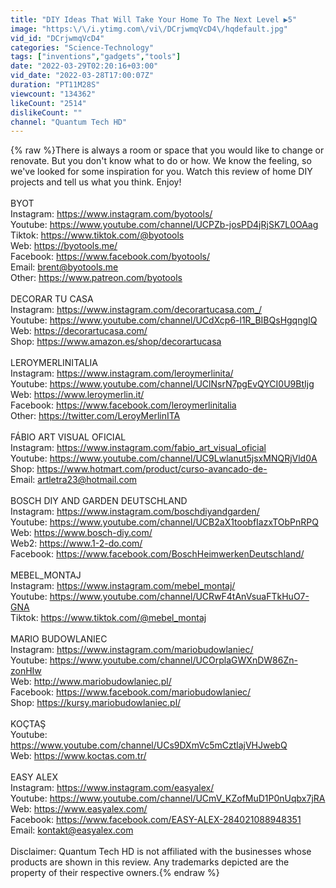```yaml
---
title: "DIY Ideas That Will Take Your Home To The Next Level ▶5"
image: "https:\/\/i.ytimg.com\/vi\/DCrjwmqVcD4\/hqdefault.jpg"
vid_id: "DCrjwmqVcD4"
categories: "Science-Technology"
tags: ["inventions","gadgets","tools"]
date: "2022-03-29T02:20:16+03:00"
vid_date: "2022-03-28T17:00:07Z"
duration: "PT11M28S"
viewcount: "134362"
likeCount: "2514"
dislikeCount: ""
channel: "Quantum Tech HD"
---
```

{% raw %}There is always a room or space that you would like to change or renovate. But you don't know what to do or how. We know the feeling, so we've looked for some inspiration for you. Watch this review of home DIY projects and tell us what you think. Enjoy!<br /><br />BYOT<br />Instagram: <a rel="nofollow" target="blank" href="https://www.instagram.com/byotools/">https://www.instagram.com/byotools/</a><br />Youtube: <a rel="nofollow" target="blank" href="https://www.youtube.com/channel/UCPZb-josPD4jRjSK7L0OAag">https://www.youtube.com/channel/UCPZb-josPD4jRjSK7L0OAag</a><br />Tiktok: <a rel="nofollow" target="blank" href="https://www.tiktok.com/@byotools">https://www.tiktok.com/@byotools</a><br />Web: <a rel="nofollow" target="blank" href="https://byotools.me/">https://byotools.me/</a><br />Facebook: <a rel="nofollow" target="blank" href="https://www.facebook.com/byotools/">https://www.facebook.com/byotools/</a><br />Email: brent@byotools.me<br />Other: <a rel="nofollow" target="blank" href="https://www.patreon.com/byotools">https://www.patreon.com/byotools</a><br /><br />DECORAR TU CASA<br />Instagram: <a rel="nofollow" target="blank" href="https://www.instagram.com/decorartucasa.com_/">https://www.instagram.com/decorartucasa.com_/</a><br />Youtube: <a rel="nofollow" target="blank" href="https://www.youtube.com/channel/UCdXcp6-l1R_BIBQsHgqngIQ">https://www.youtube.com/channel/UCdXcp6-l1R_BIBQsHgqngIQ</a><br />Web: <a rel="nofollow" target="blank" href="https://decorartucasa.com/">https://decorartucasa.com/</a><br />Shop: <a rel="nofollow" target="blank" href="https://www.amazon.es/shop/decorartucasa">https://www.amazon.es/shop/decorartucasa</a><br /><br />LEROYMERLINITALIA<br />Instagram: <a rel="nofollow" target="blank" href="https://www.instagram.com/leroymerlinita/">https://www.instagram.com/leroymerlinita/</a><br />Youtube: <a rel="nofollow" target="blank" href="https://www.youtube.com/channel/UClNsrN7pgEvQYCI0U9BtIjg">https://www.youtube.com/channel/UClNsrN7pgEvQYCI0U9BtIjg</a><br />Web: <a rel="nofollow" target="blank" href="https://www.leroymerlin.it/">https://www.leroymerlin.it/</a><br />Facebook: <a rel="nofollow" target="blank" href="https://www.facebook.com/leroymerlinitalia">https://www.facebook.com/leroymerlinitalia</a><br />Other: <a rel="nofollow" target="blank" href="https://twitter.com/LeroyMerlinITA">https://twitter.com/LeroyMerlinITA</a><br /><br />FÁBIO ART VISUAL OFICIAL<br />Instagram: <a rel="nofollow" target="blank" href="https://www.instagram.com/fabio_art_visual_oficial">https://www.instagram.com/fabio_art_visual_oficial</a><br />Youtube: <a rel="nofollow" target="blank" href="https://www.youtube.com/channel/UC9Lwlanut5jsxMNQRjVld0A">https://www.youtube.com/channel/UC9Lwlanut5jsxMNQRjVld0A</a><br />Shop: <a rel="nofollow" target="blank" href="https://www.hotmart.com/product/curso-avancado-de-">https://www.hotmart.com/product/curso-avancado-de-</a><br />Email: artletra23@hotmail.com<br /><br />BOSCH DIY AND GARDEN DEUTSCHLAND<br />Instagram: <a rel="nofollow" target="blank" href="https://www.instagram.com/boschdiyandgarden/">https://www.instagram.com/boschdiyandgarden/</a><br />Youtube: <a rel="nofollow" target="blank" href="https://www.youtube.com/channel/UCB2aX1toobfIazxTObPnRPQ">https://www.youtube.com/channel/UCB2aX1toobfIazxTObPnRPQ</a><br />Web: <a rel="nofollow" target="blank" href="https://www.bosch-diy.com/">https://www.bosch-diy.com/</a><br />Web2: <a rel="nofollow" target="blank" href="https://www.1-2-do.com/">https://www.1-2-do.com/</a><br />Facebook: <a rel="nofollow" target="blank" href="https://www.facebook.com/BoschHeimwerkenDeutschland/">https://www.facebook.com/BoschHeimwerkenDeutschland/</a><br /><br />MEBEL_MONTAJ<br />Instagram: <a rel="nofollow" target="blank" href="https://www.instagram.com/mebel_montaj/">https://www.instagram.com/mebel_montaj/</a><br />Youtube: <a rel="nofollow" target="blank" href="https://www.youtube.com/channel/UCRwF4tAnVsuaFTkHuO7-GNA">https://www.youtube.com/channel/UCRwF4tAnVsuaFTkHuO7-GNA</a><br />Tiktok: <a rel="nofollow" target="blank" href="https://www.tiktok.com/@mebel_montaj">https://www.tiktok.com/@mebel_montaj</a><br /><br />MARIO BUDOWLANIEC<br />Instagram: <a rel="nofollow" target="blank" href="https://www.instagram.com/mariobudowlaniec/">https://www.instagram.com/mariobudowlaniec/</a><br />Youtube: <a rel="nofollow" target="blank" href="https://www.youtube.com/channel/UCOrplaGWXnDW86Zn-zonHIw">https://www.youtube.com/channel/UCOrplaGWXnDW86Zn-zonHIw</a><br />Web: <a rel="nofollow" target="blank" href="http://www.mariobudowlaniec.pl/">http://www.mariobudowlaniec.pl/</a><br />Facebook: <a rel="nofollow" target="blank" href="https://www.facebook.com/mariobudowlaniec/">https://www.facebook.com/mariobudowlaniec/</a><br />Shop: <a rel="nofollow" target="blank" href="https://kursy.mariobudowlaniec.pl/">https://kursy.mariobudowlaniec.pl/</a><br /><br />KOÇTAŞ<br />Youtube: <a rel="nofollow" target="blank" href="https://www.youtube.com/channel/UCs9DXmVc5mCztlajVHJwebQ">https://www.youtube.com/channel/UCs9DXmVc5mCztlajVHJwebQ</a><br />Web: <a rel="nofollow" target="blank" href="https://www.koctas.com.tr/">https://www.koctas.com.tr/</a><br /><br />EASY ALEX<br />Instagram: <a rel="nofollow" target="blank" href="https://www.instagram.com/easyalex/">https://www.instagram.com/easyalex/</a><br />Youtube: <a rel="nofollow" target="blank" href="https://www.youtube.com/channel/UCmV_KZofMuD1P0nUqbx7jRA">https://www.youtube.com/channel/UCmV_KZofMuD1P0nUqbx7jRA</a><br />Web: <a rel="nofollow" target="blank" href="https://www.easyalex.com/">https://www.easyalex.com/</a><br />Facebook: <a rel="nofollow" target="blank" href="https://www.facebook.com/EASY-ALEX-284021088948351">https://www.facebook.com/EASY-ALEX-284021088948351</a><br />Email: kontakt@easyalex.com<br /><br />Disclaimer: Quantum Tech HD is not affiliated with the businesses whose products are shown in this review. Any trademarks depicted are the property of their respective owners.{% endraw %}
